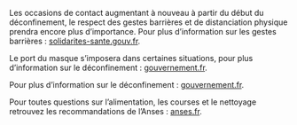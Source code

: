 Les occasions de contact augmentant à nouveau à partir
du début du déconfinement, le respect des gestes barrières
et de distanciation physique prendra encore plus d’importance.
Pour plus d’information sur les gestes barrières :
[solidarites-sante.gouv.fr](https://solidarites-sante.gouv.fr/soins-et-maladies/maladies/maladies-infectieuses/coronavirus/tout-savoir-sur-le-covid-19/article/comment-se-proteger-du-coronavirus-covid-19).

Le port du masque s’imposera dans certaines situations,
pour plus d’information sur le déconfinement :
[gouvernement.fr](https://www.gouvernement.fr/info-coronavirus/masques-grand-public).

Pour plus d’information sur le déconfinement :
[gouvernement.fr](https://www.gouvernement.fr/info-coronavirus/strategie-de-deconfinement).

Pour toutes questions sur l’alimentation, les courses et le nettoyage
retrouvez les recommandations de l’Anses :
[anses.fr](https://www.anses.fr/fr/content/coronavirus-alimentation-courses-nettoyage-les-recommandations-de-l%E2%80%99anses).
